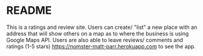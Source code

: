 # README

This is a ratings and review site. Users can create/ "list" a new place with an address that will show others on a map as to where the business is using Google Maps API.
Users are also able to leave reviews/ comments and ratings (1-5 stars)
https://nomster-matt-parr.herokuapp.com to see the app.
